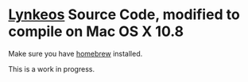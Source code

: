 # [Lynkeos](http://lynkeos.sourceforge.net/) Source Code, modified to compile on Mac OS X 10.8

Make sure you have [homebrew](http://mxcl.github.com/homebrew/) installed.

This is a work in progress.
